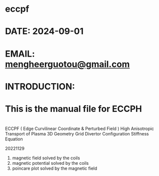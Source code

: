 # eccpf
#  DATE: 2024-09-01
#
#  EMAIL: mengheerguotou@gmail.com
#
#  INTRODUCTION:
#  This is the manual file for ECCPH
#
#

   ECCPF ( Edge Curvilinear Coordinate & Perturbed Field )
   High Anisotropic Transport of Plasma
   3D Geometry Grid
   Divertor Configuration
   Stiffness Equation


20221129

1. magnetic field      solved by the coils
2. magnetic potential  solved by the coils
3. poincare plot       solved by the magnetic field
